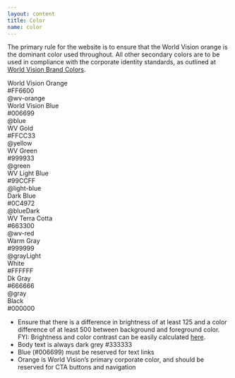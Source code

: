 ```yaml
---
layout: content
title: Color
name: color
---
```

The primary rule for the website is to ensure that the World Vision orange is the dominant color used throughout. All other secondary colors are to be used in compliance with the corporate identity standards, as outlined at [World Vision Brand Colors](http://worldvisionbrand.org/visuals/color/).

<div class="colors">
  <div class="row-fluid">
    <div class="span12 orange">
      World Vision Orange<br>
      #FF6600<br>
      @wv-orange
    </div>
  </div>
  <div class="row-fluid">
    <div class="span12 blue">
      World Vision Blue<br>
      #006699<br>
      @blue
    </div>
  </div>
  <div class="row-fluid">
    <div class="span2 gold">
      WV Gold<br>
      #FFCC33<br>
      @yellow
    </div>
    <div class="span2 green">
      WV Green<br>
      #999933<br>
      @green
    </div>
    <div class="span2 light-blue">
      WV Light Blue<br>
      #99CCFF<br>
      @light-blue
    </div>
    <div class="span2 dark-blue">
      Dark Blue<br>
      #0C4972<br>
      @blueDark
    </div>
    <div class="span2 terra-cotta">
      WV Terra Cotta<br>
      #663300<br>
      @wv-red
    </div>
    <div class="span2 warm-gray">
      Warm Gray<br>
      #999999<br>
      @grayLight
    </div>
  </div>
  <div class="row-fluid">
    <div class="span4 white">
      White<br>
      #FFFFFF
    </div>
    <div class="span4 dark-gray">
      Dk Gray<br>
      #666666<br>
      @gray
    </div>
    <div class="span4 black">
      Black<br>
      #000000
    </div>
  </div>
</div>

* Ensure that there is a difference in brightness of at least 125 and a color difference of at least 500 between background and foreground color.
<span class="label label-info">FYI:</span> Brightness and color contrast can be easily calculated [here](http://www.snook.ca/technical/colour_contrast/colour.html).
* Body text is always dark grey #333333
* Blue (#006699) must be reserved for text links
* Orange is World Vision’s primary corporate color, and should be reserved for CTA buttons and navigation

